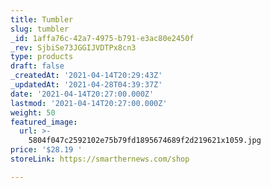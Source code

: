 ```yaml
---
title: Tumbler
slug: tumbler
_id: 1affa76c-42a7-4975-b791-e3ac80e2450f
_rev: SjbiSe73JGGIJVDTPx8cn3
type: products
draft: false
_createdAt: '2021-04-14T20:29:43Z'
_updatedAt: '2021-04-28T04:39:37Z'
date: '2021-04-14T20:27:00.000Z'
lastmod: '2021-04-14T20:27:00.000Z'
weight: 50
featured_image:
  url: >-
    5804f047c2592102e75b79fd1895674689f2d219621x1059.jpg
price: '$28.19 '
storeLink: https://smarthernews.com/shop

---
```

 